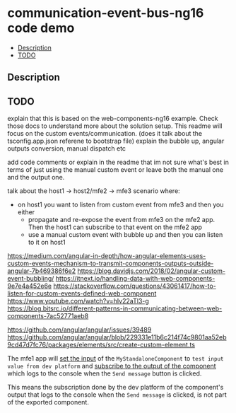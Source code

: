 # communication-event-bus-ng16 code demo

- [Description](#description)
- [TODO](#todo)

## Description

## TODO


explain that this is based on the web-components-ng16 example. Check those docs to understand more about the solution setup. This readme will focus on the custom events/communication. (does it talk about the tsconfig.app.json referene to bootstrap file)
explain the bubble up, angular outputs conversion, manual dispatch etc

add code comments or explain in the readme that im not sure what's best in terms of just using the manual custom event or leave both the manual one and the output one.

talk about the host1 -> host2/mfe2 -> mfe3 scenario where:
- on host1 you want to listen from custom event from mfe3 and then you either
  - propagate and re-expose the event from mfe3 on the mfe2 app. Then the host1 can subscribe to that event on the mfe2 app
  - use a manual custom event with bubble up and then you can listen to it on host1


https://medium.com/angular-in-depth/how-angular-elements-uses-custom-events-mechanism-to-transmit-components-outputs-outside-angular-7b469386f6e2
https://blog.davidjs.com/2018/02/angular-custom-event-bubbling/
https://itnext.io/handling-data-with-web-components-9e7e4a452e6e
https://stackoverflow.com/questions/43061417/how-to-listen-for-custom-events-defined-web-component
https://www.youtube.com/watch?v=hIv22aTl3-g
https://blog.bitsrc.io/different-patterns-in-communicating-between-web-components-7ac52771aeb8


https://github.com/angular/angular/issues/39489
https://github.com/angular/angular/blob/229331e11b6c214f74c9801aa52eb9cd47d7fc76/packages/elements/src/create-custom-element.ts



The mfe1 app will [set the input](/code-demos/communication-custom-events-ng16/mfe1-ng16/src/app/app-routing.module.ts) of the `MyStandaloneComponent` to `test input value from dev platform` and [subscribe to the output of the component](/code-demos/communication-custom-events-ng16/mfe1-ng16/src/app/app.component.ts) which logs to the console when the `Send message` button is clicked.


This means the subscription done by the dev platform of the component's output that logs to the console when the `Send message` is clicked, is not part of the exported component.

